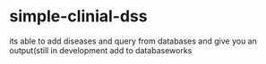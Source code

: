 # simple-clinial-dss
its able to add diseases and query from databases and give you an output(still in development add to databaseworks
